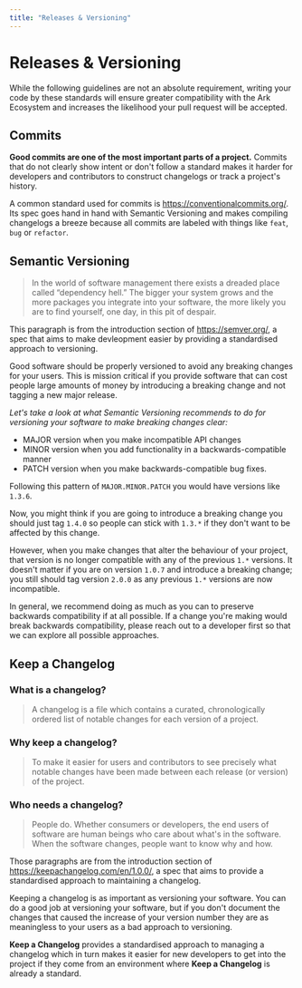 ```yaml
---
title: "Releases & Versioning"
---
```


# Releases & Versioning

While the following guidelines are not an absolute requirement, writing your code by these standards will ensure greater compatibility with the Ark Ecosystem and increases the likelihood your pull request will be accepted.

## Commits

**Good commits are one of the most important parts of a project.** Commits that do not clearly show intent or don't follow a standard makes it harder for developers and contributors to construct changelogs or track a project's history.

A common standard used for commits is <https://conventionalcommits.org/>. Its spec goes hand in hand with Semantic Versioning and makes compiling changelogs a breeze because all commits are labeled with things like `feat`, `bug` or `refactor`.

## Semantic Versioning

> In the world of software management there exists a dreaded place called “dependency hell.” The bigger your system grows and the more packages you integrate into your software, the more likely you are to find yourself, one day, in this pit of despair.

This paragraph is from the introduction section of <https://semver.org/>, a spec that aims to make devleopment easier by providing a standardised approach to versioning.

Good software should be properly versioned to avoid any breaking changes for your users. This is mission critical if you provide software that can cost people large amounts of money by introducing a breaking change and not tagging a new major release.

_Let's take a look at what Semantic Versioning recommends to do for versioning your software to make breaking changes clear:_

- MAJOR version when you make incompatible API changes
- MINOR version when you add functionality in a backwards-compatible manner
- PATCH version when you make backwards-compatible bug fixes.

Following this pattern of `MAJOR.MINOR.PATCH` you would have versions like `1.3.6`. 

Now, you might think if you are going to introduce a breaking change you should just tag `1.4.0` so people can stick with `1.3.*` if they don't want to be affected by this change.

However, when you make changes that alter the behaviour of your project, that version is no longer compatible with any of the previous `1.*` versions. It doesn't matter if you are on version `1.0.7` and introduce a breaking change; you still should tag version `2.0.0` as any previous `1.*` versions are now incompatible.

In general, we recommend doing as much as you can to preserve backwards compatibility if at all possible. If a change you're making would break backwards compatibility, please reach out to a developer first so that we can explore all possible approaches.

## Keep a Changelog

### What is a changelog?

> A changelog is a file which contains a curated, chronologically ordered list of notable changes for each version of a project.

### Why keep a changelog?

> To make it easier for users and contributors to see precisely what notable changes have been made between each release (or version) of the project.

### Who needs a changelog?

> People do. Whether consumers or developers, the end users of software are human beings who care about what's in the software. When the software changes, people want to know why and how.

Those paragraphs are from the introduction section of <https://keepachangelog.com/en/1.0.0/>, a spec that aims to provide a standardised approach to maintaining a changelog.

Keeping a changelog is as important as versioning your software. You can do a good job at versioning your software, but if you don't document the changes that caused the increase of your version number they are as meaningless to your users as a bad approach to versioning.

**Keep a Changelog** provides a standardised approach to managing a changelog which in turn makes it easier for new developers to get into the project if they come from an environment where **Keep a Changelog** is already a standard.
